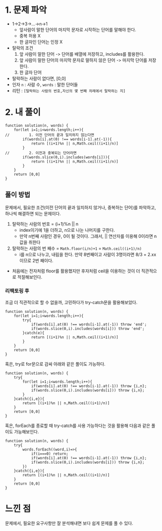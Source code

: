 # 1. 문제 파악

- 1->2->3->...->n->1
    - 앞사람이 말한 단어의 마지막 문자로 시작하는 단어를 말해야 한다.
    - 중복 허용 X
    - 한 글자인 단어는 인정 X
- 탈락의 조건
    1. 앞 사람이 말한 단어 -> 단어를 배열에 저장하고, includes를 활용한다.
    2. 앞 사람이 말한 단어의 마지막 문자로 말하지 않은 단어 -> 마지막 단어를 저장한다.
    3. 한 글자 단어
- 탈락하는 사람이 없다면, [0,0]
- 인자 `n` : 사람 수, `words` : 말한 단어들
- 리턴 : `[탈락하는 사람의 번호,자신의 몇 번째 차례에서 탈락하는 지]`

# 2. 내 풀이

```tsx
function solution(n, words) {
    for(let i=1;i<words.length;i++){
//         1. 이전 단어의 끝과 일치하지 않는다면
        if(words[i].at(0) !== words[i-1].at(-1)){
            return [(i+1)%n || n,Math.ceil((i+1)/n)]
        }
//         2. 이전과 중복되는 단어라면
        if(words.slice(0,i).includes(words[i])){
            return [(i+1)%n || n,Math.ceil((i+1)/n)]
        }
    }
    return [0,0]
}

```

## 풀이 방법

문제에서, 필요한 조건(이전 단어의 끝과 일치하지 않거나, 중복하는 단어)를 파악하고, 하나씩 해결하면 되는 문제이다.

1. 탈락하는 사람의 번호 = (i+1)%n || n
    - index이기에 1을 더하고, n으로 나눈 나머지를 구한다.
    - 만약 n번째 사람인 경우, 0이 될 것이다. 그래서, || 연산자를 이용해 0이라면 n값을 취한다
2. 탈락하는 사람의 번 째수 = `Math.floor(i/n)+1` = `Math.ceil((i+1)/n)`
    - i를 n으로 나누고, 내림을 한다. 만약 8번째이고 사람이 3명이라면 8/3 = 2.xx이므로 2번 째이다.
- 처음에는 전자처럼 floor를 활용했지만 후자처럼 ceil을 이용하는 것이 더 직관적으로 적절해보인다.

### 리팩토링 후

조금 더 직관적으로 할 수 없을까, 고민하다가 try-catch문을 활용해보았다.

```tsx
function solution(n, words) {
    for(let i=1;i<words.length;i++){
        try{
            if(words[i].at(0) !== words[i-1].at(-1)) throw 'end';
            if(words.slice(0,i).includes(words[i])) throw 'end';
        }catch(e){
            return [(i+1)%n || n,Math.ceil((i+1)/n)]
        }
    }
    return [0,0]
}

```

혹은, try로 for문으로 감싸 아래와 같은 풀이도 가능하다.

```tsx
function solution(n, words) {
    try{
        for(let i=1;i<words.length;i++){
            if(words[i].at(0) !== words[i-1].at(-1)) throw {i,n};
            if(words.slice(0,i).includes(words[i])) throw {i,n};
        }
    }catch({i,e}){
        return [(i+1)%n || n,Math.ceil((i+1)/n)]
    }
    return [0,0]
}
```

혹은, forEach를 종료할 때 try-catch를 사용 가능하다는 것을 활용해 다음과 같은 풀이도 가능해보인다.

```tsx
function solution(n, words) {
    try{
        words.forEach((word,i)=>{
            if(i===0) return;
            if(words[i].at(0) !== words[i-1].at(-1)) throw {i,n};
            if(words.slice(0,i).includes(words[i])) throw {i,n};
        })
    }catch({i,e}){
        return [(i+1)%n || n,Math.ceil((i+1)/n)]
    }
    return [0,0]
}

```

# 느낀 점

문제에서, 필요한 요구사항만 잘 분석해내면 보다 쉽게 문제를 풀 수 있다.